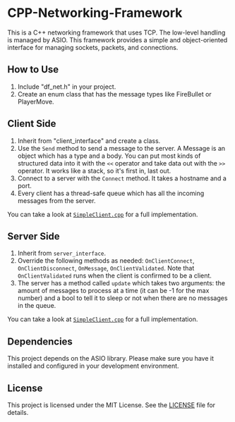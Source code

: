 # CPP-Networking-Framework

This is a C++ networking framework that uses TCP. The low-level handling is managed by ASIO. This framework provides a simple and object-oriented interface for managing sockets, packets, and connections.

## How to Use

1. Include "df_net.h" in your project.
2. Create an enum class that has the message types like FireBullet or PlayerMove.

## Client Side

1. Inherit from "client_interface" and create a class.
2. Use the `Send` method to send a message to the server. A Message is an object which has a type and a body. You can put most kinds of structured data into it with the `<<` operator and take data out with the `>>` operator. It works like a stack, so it's first in, last out.
3. Connect to a server with the `Connect` method. It takes a hostname and a port.
4. Every client has a thread-safe queue which has all the incoming messages from the server.

You can take a look at [`SimpleClient.cpp`](https://github.com/Omar0Gamal/CPP-Networking-Framework/blob/master/NetClient/SimpleClient.cpp) for a full implementation.

## Server Side

1. Inherit from `server_interface`.
2. Override the following methods as needed: `OnClientConnect`, `OnClientDisconnect`, `OnMessage`, `OnClientValidated`. Note that `OnClientValidated` runs when the client is confirmed to be a client.
3. The server has a method called `update` which takes two arguments: the amount of messages to process at a time (it can be -1 for the max number) and a bool to tell it to sleep or not when there are no messages in the queue.

You can take a look at [`SimpleClient.cpp`](https://github.com/Omar0Gamal/CPP-Networking-Framework/blob/master/NetServer/SimpleServer.cpp) for a full implementation.

## Dependencies

This project depends on the ASIO library. Please make sure you have it installed and configured in your development environment.

## License

This project is licensed under the MIT License. See the [LICENSE](https://github.com/Omar0Gamal/CPP-Networking-Framework/blob/master/LICENSE) file for details.
